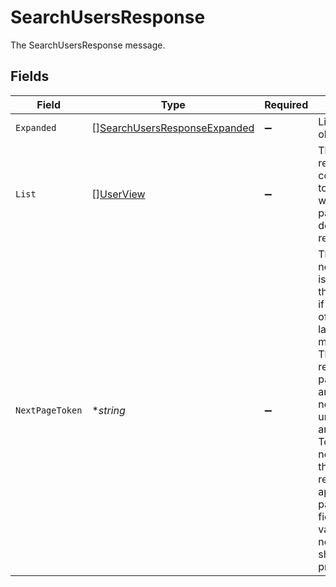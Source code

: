 # SearchUsersResponse

The SearchUsersResponse message.


## Fields

| Field                                                                                                                                                                                                                                                                                                                                          | Type                                                                                                                                                                                                                                                                                                                                           | Required                                                                                                                                                                                                                                                                                                                                       | Description                                                                                                                                                                                                                                                                                                                                    |
| ---------------------------------------------------------------------------------------------------------------------------------------------------------------------------------------------------------------------------------------------------------------------------------------------------------------------------------------------- | ---------------------------------------------------------------------------------------------------------------------------------------------------------------------------------------------------------------------------------------------------------------------------------------------------------------------------------------------- | ---------------------------------------------------------------------------------------------------------------------------------------------------------------------------------------------------------------------------------------------------------------------------------------------------------------------------------------------- | ---------------------------------------------------------------------------------------------------------------------------------------------------------------------------------------------------------------------------------------------------------------------------------------------------------------------------------------------- |
| `Expanded`                                                                                                                                                                                                                                                                                                                                     | [][SearchUsersResponseExpanded](../../models/shared/searchusersresponseexpanded.md)                                                                                                                                                                                                                                                            | :heavy_minus_sign:                                                                                                                                                                                                                                                                                                                             | List of related objects                                                                                                                                                                                                                                                                                                                        |
| `List`                                                                                                                                                                                                                                                                                                                                         | [][UserView](../../models/shared/userview.md)                                                                                                                                                                                                                                                                                                  | :heavy_minus_sign:                                                                                                                                                                                                                                                                                                                             | The list of results containing up to X results, where X is the page size defined in the request                                                                                                                                                                                                                                                |
| `NextPageToken`                                                                                                                                                                                                                                                                                                                                | **string*                                                                                                                                                                                                                                                                                                                                      | :heavy_minus_sign:                                                                                                                                                                                                                                                                                                                             | The nextPageToken is shown for the next page if the number of results is larger than the max page size. The server returns one page of results and the nextPageToken until all results are retreived. To retrieve the next page, use the same request and append a pageToken field with the value of nextPageToken shown on the previous page. |